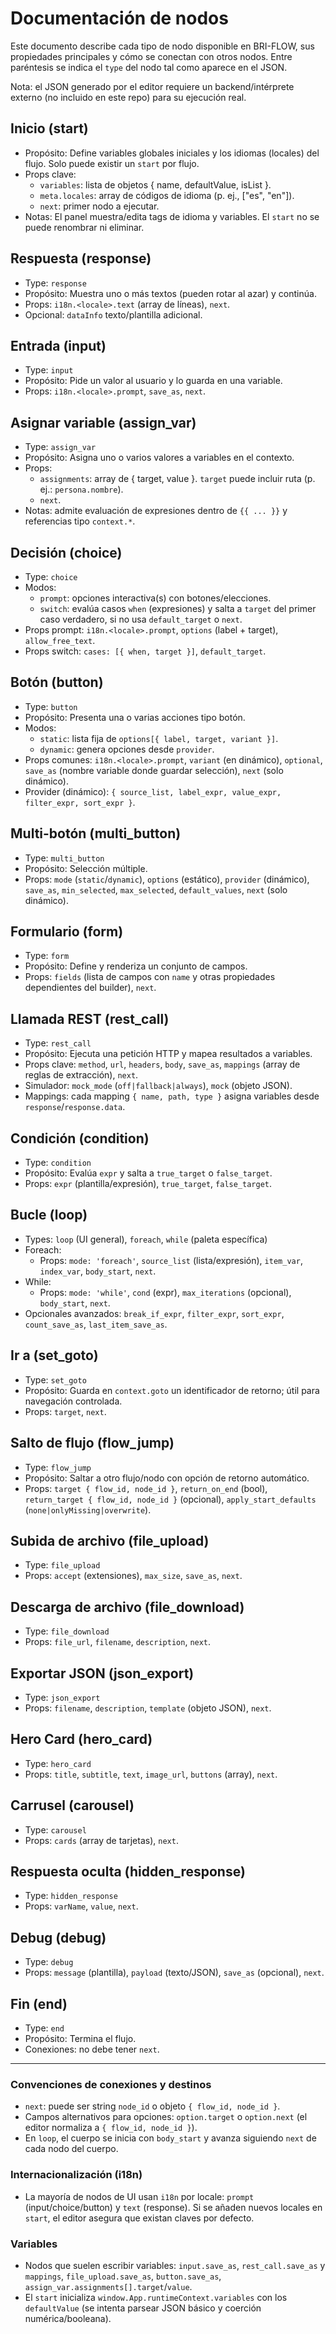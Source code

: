 # Documentación de nodos

Este documento describe cada tipo de nodo disponible en BRI-FLOW, sus propiedades principales y cómo se conectan con otros nodos. Entre paréntesis se indica el `type` del nodo tal como aparece en el JSON.

Nota: el JSON generado por el editor requiere un backend/intérprete externo (no incluido en este repo) para su ejecución real.

## Inicio (start)
- Propósito: Define variables globales iniciales y los idiomas (locales) del flujo. Solo puede existir un `start` por flujo.
- Props clave:
  - `variables`: lista de objetos { name, defaultValue, isList }.
  - `meta.locales`: array de códigos de idioma (p. ej., ["es", "en"]).
  - `next`: primer nodo a ejecutar.
- Notas: El panel muestra/edita tags de idioma y variables. El `start` no se puede renombrar ni eliminar.

## Respuesta (response)
- Type: `response`
- Propósito: Muestra uno o más textos (pueden rotar al azar) y continúa.
- Props: `i18n.<locale>.text` (array de líneas), `next`.
- Opcional: `dataInfo` texto/plantilla adicional.

## Entrada (input)
- Type: `input`
- Propósito: Pide un valor al usuario y lo guarda en una variable.
- Props: `i18n.<locale>.prompt`, `save_as`, `next`.

## Asignar variable (assign_var)
- Type: `assign_var`
- Propósito: Asigna uno o varios valores a variables en el contexto.
- Props:
  - `assignments`: array de { target, value }. `target` puede incluir ruta (p. ej.: `persona.nombre`).
  - `next`.
- Notas: admite evaluación de expresiones dentro de `{{ ... }}` y referencias tipo `context.*`.

## Decisión (choice)
- Type: `choice`
- Modos:
  - `prompt`: opciones interactiva(s) con botones/elecciones.
  - `switch`: evalúa casos `when` (expresiones) y salta a `target` del primer caso verdadero, si no usa `default_target` o `next`.
- Props prompt: `i18n.<locale>.prompt`, `options` (label + target), `allow_free_text`.
- Props switch: `cases: [{ when, target }]`, `default_target`.

## Botón (button)
- Type: `button`
- Propósito: Presenta una o varias acciones tipo botón.
- Modos:
  - `static`: lista fija de `options[{ label, target, variant }]`.
  - `dynamic`: genera opciones desde `provider`.
- Props comunes: `i18n.<locale>.prompt`, `variant` (en dinámico), `optional`, `save_as` (nombre variable donde guardar selección), `next` (solo dinámico).
- Provider (dinámico): `{ source_list, label_expr, value_expr, filter_expr, sort_expr }`.

## Multi-botón (multi_button)
- Type: `multi_button`
- Propósito: Selección múltiple.
- Props: `mode` (`static`/`dynamic`), `options` (estático), `provider` (dinámico), `save_as`, `min_selected`, `max_selected`, `default_values`, `next` (solo dinámico).

## Formulario (form)
- Type: `form`
- Propósito: Define y renderiza un conjunto de campos.
- Props: `fields` (lista de campos con `name` y otras propiedades dependientes del builder), `next`.

## Llamada REST (rest_call)
- Type: `rest_call`
- Propósito: Ejecuta una petición HTTP y mapea resultados a variables.
- Props clave: `method`, `url`, `headers`, `body`, `save_as`, `mappings` (array de reglas de extracción), `next`.
- Simulador: `mock_mode` (`off|fallback|always`), `mock` (objeto JSON).
- Mappings: cada mapping `{ name, path, type }` asigna variables desde `response`/`response.data`.

## Condición (condition)
- Type: `condition`
- Propósito: Evalúa `expr` y salta a `true_target` o `false_target`.
- Props: `expr` (plantilla/expresión), `true_target`, `false_target`.

## Bucle (loop)
- Types: `loop` (UI general), `foreach`, `while` (paleta específica)
- Foreach:
  - Props: `mode: 'foreach'`, `source_list` (lista/expresión), `item_var`, `index_var`, `body_start`, `next`.
- While:
  - Props: `mode: 'while'`, `cond` (expr), `max_iterations` (opcional), `body_start`, `next`.
- Opcionales avanzados: `break_if_expr`, `filter_expr`, `sort_expr`, `count_save_as`, `last_item_save_as`.

## Ir a (set_goto)
- Type: `set_goto`
- Propósito: Guarda en `context.goto` un identificador de retorno; útil para navegación controlada.
- Props: `target`, `next`.

## Salto de flujo (flow_jump)
- Type: `flow_jump`
- Propósito: Saltar a otro flujo/nodo con opción de retorno automático.
- Props: `target { flow_id, node_id }`, `return_on_end` (bool), `return_target { flow_id, node_id }` (opcional), `apply_start_defaults` (`none|onlyMissing|overwrite`).

## Subida de archivo (file_upload)
- Type: `file_upload`
- Props: `accept` (extensiones), `max_size`, `save_as`, `next`.

## Descarga de archivo (file_download)
- Type: `file_download`
- Props: `file_url`, `filename`, `description`, `next`.

## Exportar JSON (json_export)
- Type: `json_export`
- Props: `filename`, `description`, `template` (objeto JSON), `next`.

## Hero Card (hero_card)
- Type: `hero_card`
- Props: `title`, `subtitle`, `text`, `image_url`, `buttons` (array), `next`.

## Carrusel (carousel)
- Type: `carousel`
- Props: `cards` (array de tarjetas), `next`.

## Respuesta oculta (hidden_response)
- Type: `hidden_response`
- Props: `varName`, `value`, `next`.

## Debug (debug)
- Type: `debug`
- Props: `message` (plantilla), `payload` (texto/JSON), `save_as` (opcional), `next`.

## Fin (end)
- Type: `end`
- Propósito: Termina el flujo.
- Conexiones: no debe tener `next`.

---

### Convenciones de conexiones y destinos
- `next`: puede ser string `node_id` o objeto `{ flow_id, node_id }`.
- Campos alternativos para opciones: `option.target` o `option.next` (el editor normaliza a `{ flow_id, node_id }`).
- En `loop`, el cuerpo se inicia con `body_start` y avanza siguiendo `next` de cada nodo del cuerpo.

### Internacionalización (i18n)
- La mayoría de nodos de UI usan `i18n` por locale: `prompt` (input/choice/button) y `text` (response). Si se añaden nuevos locales en `start`, el editor asegura que existan claves por defecto.

### Variables
- Nodos que suelen escribir variables: `input.save_as`, `rest_call.save_as` y `mappings`, `file_upload.save_as`, `button.save_as`, `assign_var.assignments[].target`/`value`.
- El `start` inicializa `window.App.runtimeContext.variables` con los `defaultValue` (se intenta parsear JSON básico y coerción numérica/booleana).
